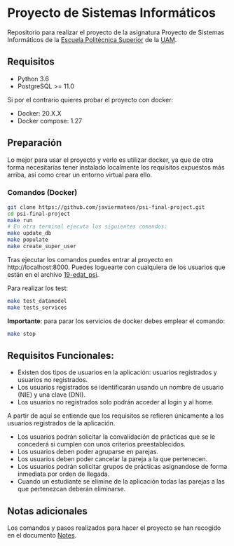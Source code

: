 # Proyecto de Sistemas Informáticos 

Repositorio para realizar el proyecto de la asignatura Proyecto de Sistemas Informáticos
de la [Escuela Politécnica Superior](https://www.uam.es/ss/Satellite/EscuelaPolitecnica/es/home.html)
de la [UAM](https://www.uam.es/UAM/Home.htm?language=es).

## Requisitos

- Python 3.6
- PostgreSQL >= 11.0

Si por el contrario quieres probar el proyecto con docker:
- Docker: 20.X.X
- Docker compose: 1.27

## Preparación

Lo mejor para usar el proyecto y verlo es utilizar docker, ya que de otra forma
necesitarías tener instalado localmente los requisitos expuestos más arriba, así
como crear un entorno virtual para ello.

### Comandos (Docker)
```sh
git clone https://github.com/javiermateos/psi-final-project.git
cd psi-final-project
make run
# En otra terminal ejecuta los siguientes comandos:
make update_db
make populate
make create_super_user
```
Tras ejecutar los comandos puedes entrar al proyecto en http://localhost:8000.
Puedes loguearte con cualquiera de los usuarios que están en el archivo
[19-edat_psi](./labassign/19-edat_psi.csv).

Para realizar los test:
```sh
make test_datamodel
make tests_services
```

**Importante**: para parar los servicios de docker debes emplear el comando:
```sh
make stop
```

## Requisitos Funcionales:

- Existen dos tipos de usuarios en la aplicación: usuarios registrados y usuarios
  no registrados. 
- Los usuarios registrados se identificarán usando un nombre de usuario (NIE) y 
  una clave (DNI).
- Los usuarios no registrados solo podrán acceder al login y al home.

A partir de aquí se entiende que los requisitos se refieren únicamente a los usuarios
registrados de la aplicación.

- Los usuarios podrán solicitar la convalidación de prácticas que se le concederá
  si cumplen con unos criterios preestablecidos.
- Los usuarios deben poder agruparse en parejas.
- Los usuarios deben poder cancelar la pareja a la que pertenecen.
- Los usuarios podrán solicitar grupos de prácticas asignandose de forma inmediata
  por orden de llegada.
- Cuando un estudiante se elimine de la aplicación todas las parejas a las que 
  pertenezcan deberán eliminarse.

## Notas adicionales

Los comandos y pasos realizados para hacer el proyecto se han recogido en el documento
[Notes](./notes.md).
